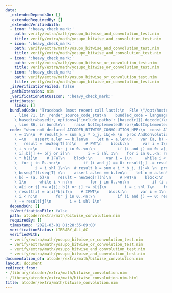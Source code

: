 ```yaml
---
data:
  _extendedDependsOn: []
  _extendedRequiredBy: []
  _extendedVerifiedWith:
  - icon: ':heavy_check_mark:'
    path: verify/extra/math/yosupo_bitwise_and_convolution_test.nim
    title: verify/extra/math/yosupo_bitwise_and_convolution_test.nim
  - icon: ':heavy_check_mark:'
    path: verify/extra/math/yosupo_bitwise_and_convolution_test.nim
    title: verify/extra/math/yosupo_bitwise_and_convolution_test.nim
  - icon: ':heavy_check_mark:'
    path: verify/extra/math/yosupo_bitwise_or_convolution_test.nim
    title: verify/extra/math/yosupo_bitwise_or_convolution_test.nim
  - icon: ':heavy_check_mark:'
    path: verify/extra/math/yosupo_bitwise_or_convolution_test.nim
    title: verify/extra/math/yosupo_bitwise_or_convolution_test.nim
  _isVerificationFailed: false
  _pathExtension: nim
  _verificationStatusIcon: ':heavy_check_mark:'
  attributes:
    links: []
  bundledCode: "Traceback (most recent call last):\n  File \"/opt/hostedtoolcache/Python/3.10.8/x64/lib/python3.10/site-packages/onlinejudge_verify/documentation/build.py\"\
    , line 71, in _render_source_code_stat\n    bundled_code = language.bundle(stat.path,\
    \ basedir=basedir, options={'include_paths': [basedir]}).decode()\n  File \"/opt/hostedtoolcache/Python/3.10.8/x64/lib/python3.10/site-packages/onlinejudge_verify/languages/nim.py\"\
    , line 86, in bundle\n    raise NotImplementedError\nNotImplementedError\n"
  code: "when not declared ATCODER_BITWISE_CONVOLUTION_HPP:\n  const ATCODER_BITWISE_CONVOLUTION_HPP*\
    \ = 1\n\n  # result_k = sum a_i * b_j, i&j=k \n  proc AndConvolution*[T](a, b:seq[T]):seq[T]\
    \ =\n    assert a.len == b.len\n    let n = a.len\n    var (a, b) = (a, b)\n \
    \   result = newSeq[T](n)\n    # FWT\n    block:\n      var i = 1\n      while\
    \ i < n:\n        for j in 0..<n:\n          if (i and j) == 0: a[j] += a[j or\
    \ i];b[j] += b[j or i]\n        i = i shl 1\n    for i in 0..<n: result[i] = a[i]\
    \ * b[i]\n    # IFWT\n    block:\n      var i = 1\n      while i < n:\n      \
    \  for j in 0..<n:\n          if (i and j) == 0: result[j] -= result[j or i]\n\
    \        i = i shl 1\n\n  # result_k = sum a_i * b_j, i|j=k \n  proc OrConvolution*[T](a,\
    \ b:seq[T]):seq[T] =\n    assert a.len == b.len\n    let n = a.len\n    var (a,\
    \ b) = (a, b)\n    result = newSeq[T](n)\n    # FWT\n    block:\n      var i =\
    \ 1\n      while i < n:\n        for j in 0..<n:\n          if (i and j) == 0:\
    \ a[i or j] += a[j]; b[i or j] += b[j]\n        i = i shl 1\n    for i in 0..<n:\
    \ result[i] = a[i]*b[i]\n    # IFWT\n    block:\n      var i = 1\n      while\
    \ i < n:\n        for j in 0..<n:\n          if (i and j) == 0: result[j or i]\
    \ -= result[j]\n        i = i shl 1\n"
  dependsOn: []
  isVerificationFile: false
  path: atcoder/extra/math/bitwise_convolution.nim
  requiredBy: []
  timestamp: '2021-03-01 01:28:35+09:00'
  verificationStatus: LIBRARY_ALL_AC
  verifiedWith:
  - verify/extra/math/yosupo_bitwise_or_convolution_test.nim
  - verify/extra/math/yosupo_bitwise_or_convolution_test.nim
  - verify/extra/math/yosupo_bitwise_and_convolution_test.nim
  - verify/extra/math/yosupo_bitwise_and_convolution_test.nim
documentation_of: atcoder/extra/math/bitwise_convolution.nim
layout: document
redirect_from:
- /library/atcoder/extra/math/bitwise_convolution.nim
- /library/atcoder/extra/math/bitwise_convolution.nim.html
title: atcoder/extra/math/bitwise_convolution.nim
---
```

